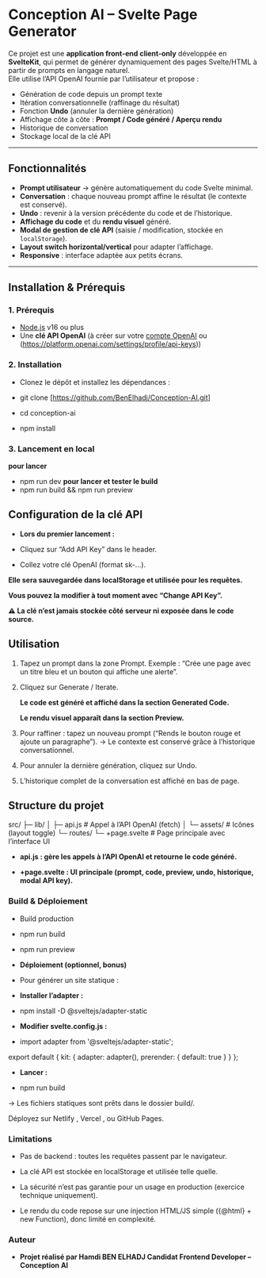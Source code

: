 # Conception AI – Svelte Page Generator

Ce projet est une **application front-end client-only** développée en **SvelteKit**, qui permet de générer dynamiquement des pages Svelte/HTML à partir de prompts en langage naturel.  
Elle utilise l’API OpenAI fournie par l’utilisateur et propose :  
- Génération de code depuis un prompt texte  
- Itération conversationnelle (raffinage du résultat)  
- Fonction **Undo** (annuler la dernière génération)  
- Affichage côte à côte : **Prompt / Code généré / Aperçu rendu**  
- Historique de conversation  
- Stockage local de la clé API  

---

## Fonctionnalités

- **Prompt utilisateur** → génère automatiquement du code Svelte minimal.  
- **Conversation** : chaque nouveau prompt affine le résultat (le contexte est conservé).  
- **Undo** : revenir à la version précédente du code et de l’historique.  
- **Affichage du code** et du **rendu visuel** généré.  
- **Modal de gestion de clé API** (saisie / modification, stockée en `localStorage`).  
- **Layout switch horizontal/vertical** pour adapter l’affichage.  
- **Responsive** : interface adaptée aux petits écrans.  

---

## Installation & Prérequis

### 1. Prérequis
- [Node.js](https://nodejs.org/) v16 ou plus  
- Une **clé API OpenAI** (à créer sur votre [compte OpenAI](https://platform.openai.com/account/api-keys) ou (https://platform.openai.com/settings/profile/api-keys))  

### 2. Installation
- Clonez le dépôt et installez les dépendances :

- git clone [<https://github.com/BenElhadj/Conception-AI.git>]
- cd conception-ai
- npm install

### 3. Lancement en local
   **pour lancer**
- npm run dev
   **pour lancer et tester le build**
- npm run build && npm run preview

## Configuration de la clé API

- **Lors du premier lancement :**

- Cliquez sur “Add API Key” dans le header.

- Collez votre clé OpenAI (format sk-...).

**Elle sera sauvegardée dans localStorage et utilisée pour les requêtes.**

**Vous pouvez la modifier à tout moment avec “Change API Key”.**

**⚠️ La clé n’est jamais stockée côté serveur ni exposée dans le code source.**

##  Utilisation

1. Tapez un prompt dans la zone Prompt.
    Exemple : “Crée une page avec un titre bleu et un bouton qui affiche une alerte”.

2. Cliquez sur Generate / Iterate.

    **Le code est généré et affiché dans la section Generated Code.**

    **Le rendu visuel apparaît dans la section Preview.**

3. Pour raffiner : tapez un nouveau prompt (“Rends le bouton rouge et ajoute un paragraphe”).
→ Le contexte est conservé grâce à l’historique conversationnel.

4. Pour annuler la dernière génération, cliquez sur Undo.

5. L’historique complet de la conversation est affiché en bas de page.

##  Structure du projet
src/
├─ lib/
│   ├─ api.js               # Appel à l’API OpenAI (fetch)
│   └─ assets/              # Icônes (layout toggle)
└─ routes/
    └─ +page.svelte         # Page principale avec l’interface UI


- **api.js : gère les appels à l’API OpenAI et retourne le code généré.**

- **+page.svelte : UI principale (prompt, code, preview, undo, historique, modal API key).**





### Build & Déploiement
- Build production
- npm run build
- npm run preview

- **Déploiement (optionnel, bonus)**

- Pour générer un site statique :

- **Installer l’adapter :**

- npm install -D @sveltejs/adapter-static


- **Modifier svelte.config.js :**

- import adapter from '@sveltejs/adapter-static';

export default {
  kit: {
    adapter: adapter(),
    prerender: { default: true }
  }
};


- **Lancer :**

- npm run build


→ Les fichiers statiques sont prêts dans le dossier build/.

Déployez sur Netlify
, Vercel
, ou GitHub Pages.





### Limitations

- Pas de backend : toutes les requêtes passent par le navigateur.

- La clé API est stockée en localStorage et utilisée telle quelle.

- La sécurité n’est pas garantie pour un usage en production (exercice technique uniquement).

- Le rendu du code repose sur une injection HTML/JS simple ({@html} + new Function), donc limité en complexité.



### Auteur

- **Projet réalisé par Hamdi BEN ELHADJ Candidat Frontend Developer – Conception AI**